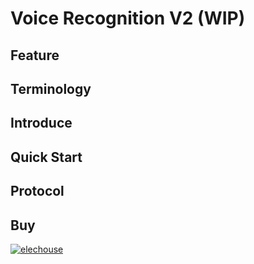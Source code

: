 # Voice Recognition V2 **(WIP)**

## Feature

## Terminology


## Introduce

## Quick Start


## Protocol


## **Buy** ##
[![elechouse](https://raw.github.com/elechouse/CarDriverShield/master/image/elechouse.png)](http://www.elechouse.com) 